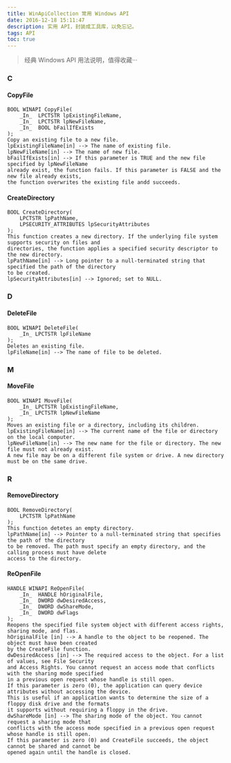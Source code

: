 ```yaml
---
title: WinApiCollection 常用 Windows API
date: 2016-12-18 15:11:47
description: 实用 API，封装成工具库，以免忘记。
tags: API
toc: true
---
```


> 经典 Windows API 用法说明，值得收藏···

### C
#### CopyFile
	BOOL WINAPI CopyFile(
		_In_  LPCTSTR lpExistingFileName,
		_In_  LPCTSTR lpNewFileName,
		_In_  BOOL bFailIfExists
	);
	Copy an existing file to a new file.
	lpExistingFileName[in] --> The name of existing file.
	lpNewFileName[in] --> The name of new file.
	bFailIfExists[in] --> If this parameter is TRUE and the new file specified by lpNewFileName 
	already exist, the function fails. If this parameter is FALSE and the new file already exists, 
	the function overwrites the existing file andd succeeds.
#### CreateDirectory
	BOOL CreateDirectory(
		LPCTSTR lpPathName,
		LPSECURITY_ATTRIBUTES lpSecurityAttributes 
	);
	This function creates a new directory. If the underlying file system supports security on files and 
	directories, the function applies a specified security descriptor to the new directory.
	lpPathName[in] --> Long pointer to a null-terminated string that specified the path of the directory 
	to be created.
	lpSecurityAttributes[in] --> Ignored; set to NULL.

### D
#### DeleteFile
	BOOL WINAPI DeleteFile(
		_In_ LPCTSTR lpFileName
	);
	Deletes an existing file.
	lpFileName[in] --> The name of file to be deleted.

### M
#### MoveFile
	BOOL WINAPI MoveFile(
		_In_ LPCTSTR lpExistingFileName,
		_In_ LPCTSTR lpNewFileName
	);
	Moves an existing file or a directory, including its children.
	lpExistingFileName[in] --> The current name of the file or directory on the local computer.
	lpNewFileName[in] --> The new name for the file or directory. The new file must not already exist.
	A new file may be on a different file system or drive. A new directory must be on the same drive. 

### R
#### RemoveDirectory
	BOOL RemoveDirectory(
		LPCTSTR lpPathName
	);
	This function detetes an empty directory.
	lpPathName[in] --> Pointer to a null-terminated string that specifies the path of the directory 
	to be removed. The path must specify an empty directory, and the calling process must have delete 
	access to the directory.
#### ReOpenFile
	HANDLE WINAPI ReOpenFile(
		_In_  HANDLE hOriginalFile,
		_In_  DWORD dwDesiredAccess,
		_In_  DWORD dwShareMode,
		_In_  DWORD dwFlags
	);
	Reopens the specified file system object with different access rights, sharing mode, and flas.
	hOriginalFile [in] --> A handle to the object to be reopened. The object must have been created 
	by the CreateFile function.
	dwDesiredAccess [in] --> The required access to the object. For a list of values, see File Security 
	and Access Rights. You cannot request an access mode that conflicts with the sharing mode specified 
	in a previous open request whose handle is still open.
	If this parameter is zero (0), the application can query device attributes without accessing the device. 
	This is useful if an application wants to determine the size of a floppy disk drive and the formats 
	it supports without requiring a floppy in the drive.
	dwShareMode [in] --> The sharing mode of the object. You cannot request a sharing mode that 
	conflicts with the access mode specified in a previous open request whose handle is still open.
	If this parameter is zero (0) and CreateFile succeeds, the object cannot be shared and cannot be 
	opened again until the handle is closed.

